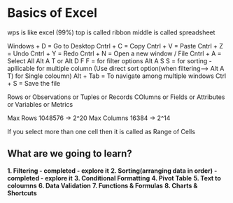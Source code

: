 # Basics of Excel

wps is like excel (99%)
top is called ribbon
middle is called spreadsheet

Windows + D =  Go to Desktop
Cntrl + C = Copy
Cntrl + V = Paste
Cntrl + Z = Undo
Cntrl + Y = Redo
Cntrl + N = Open a new window / File
Cntrl + A = Select All
Alt A T or Alt D F F = for filter options
Alt A S S = for sorting  - apllicable for multiple column (Use direct sort option(when filtering--> Alt A T) for Single coloumn)
Alt + Tab = To navigate among multiple windows
Ctrl + S = Save the file

Rows or Observations or Tuples or Records
COlumns or Fields or Attributes or Variables or Metrics

Max Rows 1048576 -> 2^20
Max Columns 16384 -> 2^14

If you select more than one cell then it is called as Range of Cells
## What are we going to learn?
**1. Filtering  - completed - explore it**
**2. Sorting(arranging data in order)    - completed - explore it**
**3. Conditional Formatting**
**4. Pivot Table**
**5. Text to coloumns**
**6. Data Validation**
**7. Functions & Formulas**
**8. Charts & Shortcuts**





